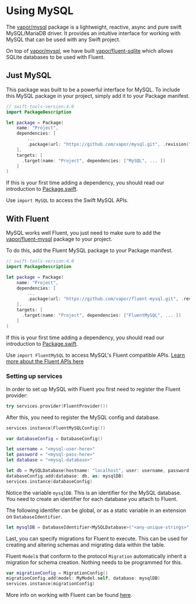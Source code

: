 # Using MySQL

The [vapor/mysql](https://github.com/vapor/mysql) package is a lightweight, reactive, async and pure swift MySQL/MariaDB driver. It provides an intuitive interface for working with MySQL that can be used with any Swift project.

On top of [vapor/mysql](https://github.com/vapor/mysql), we have built [vapor/fluent-sqlite](https://github.com/vapor/fluent-sqlite) which allows SQLite databases to be used with Fluent.

## Just MySQL

This package was built to be a powerful interface for MySQL. To include this MySQL package in your project, simply add it to your Package manifest.

```swift
// swift-tools-version:4.0
import PackageDescription

let package = Package(
    name: "Project",
    dependencies: [
        ...
        .package(url: "https://github.com/vapor/mysql.git", .revision("beta")),
    ],
    targets: [
      .target(name: "Project", dependencies: ["MySQL", ... ])
    ]
)
```

If this is your first time adding a dependency, you should read our introduction to [Package.swift](../../getting-started/spm.md).

Use `import MySQL` to access the Swift MySQL APIs.

## With Fluent

MySQL works well Fluent, you just need to make sure to add the [vapor/fluent-mysql](https://github.com/vapor/fluent-mysql) package to your project.

To do this, add the Fluent MySQL package to your Package manifest.

```swift
// swift-tools-version:4.0
import PackageDescription

let package = Package(
    name: "Project",
    dependencies: [
        ...
        .package(url: "https://github.com/vapor/fluent-mysql.git", .revision("beta")),
    ],
    targets: [
      .target(name: "Project", dependencies: ["FluentMySQL", ... ])
    ]
)
```

If this is your first time adding a dependency, you should read our introduction to [Package.swift](../../getting-started/spm.md).

Use `import FluentMySQL` to access MySQL's Fluent compatible APIs. [Learn more about the Fluent APIs here](../../fluent/getting-started/provider.md)

### Setting up services

In order to set up MySQL with Fluent you first need to register the Fluent provider:

```swift
try services.provider(FluentProvider())
```

After this, you need to register the MySQL config and database.

```swift
services.instance(FluentMySQLConfig())

var databaseConfig = DatabaseConfig()

let username = "<mysql-user-here>"
let password = "<mysql-pass-here>"
let database = "<mysql-database>"

let db = MySQLDatabase(hostname: "localhost", user: username, password: password, database: database)
databaseConfig.add(database: db, as: mysqlDB)
services.instance(databaseConfig)
```

Notice the variable `mysqlDB`. This is an identifier for the MySQL database.
You need to create an identifier for each database you attach to Fluent.

The following identifer can be global, or as a static variable in an extension on `DatabaseIdentifier`.

```swift
let mysqlDB = DatabaseIdentifier<MySQLDatabase>("<any-unique-strings>")
```

Last, you can specify migrations for Fluent to execute. This can be used for creating and altering schemas and migrating data within the table.

Fluent `Model`s that conform to the protocol `Migration` automatically inherit a migration for schema creation. Nothing needs to be programmed for this.

```swift
var migrationConfig = MigrationConfig()
migrationConfig.add(model: MyModel.self, database: mysqlDB)
services.instance(migrationConfig)
```

More info on working with Fluent can be found [here](../../fluent/getting-started/getting-started.md).
